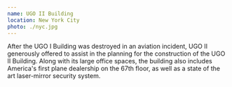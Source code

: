 ```yaml
---
name: UGO II Building
location: New York City
photo: ./nyc.jpg
---
```


After the UGO I Building was destroyed in an aviation incident, UGO II generously offered to assist in the planning for the construction of the UGO II Building. Along with its large office spaces, the building also includes America's first plane dealership on the 67th floor, as well as a state of the art laser-mirror security system.
